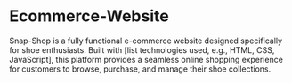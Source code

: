 # Ecommerce-Website
Snap-Shop is a fully functional e-commerce website designed specifically for shoe enthusiasts. Built with [list technologies used, e.g., HTML, CSS, JavaScript], this platform provides a seamless online shopping experience for customers to browse, purchase, and manage their shoe collections.
